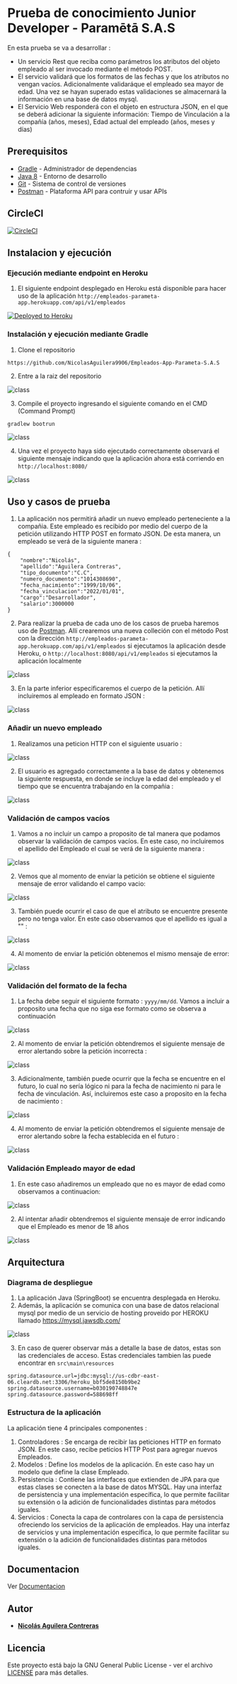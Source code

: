 # Prueba de conocimiento Junior Developer - Paramētā S.A.S

En esta prueba se va a desarrollar : 

- Un servicio Rest que reciba como parámetros los atributos del objeto empleado al ser invocado mediante el método POST.
- El servicio validará que los formatos de las fechas y que los atributos no vengan vacíos. Adicionalmente validaráque el empleado sea mayor de edad. Una vez se hayan
superado estas validaciones se almacernará la información en una base de datos mysql.
- El Servicio Web responderá con el objeto en estructura JSON, en el que se deberá adicionar la
siguiente información: Tiempo de Vinculación a la compañía (años, meses), Edad actual del empleado (años, meses y días)


## Prerequisitos

* [Gradle](https://gradle.org/) - Administrador de dependencias
* [Java 8](https://www.oracle.com/co/java/technologies/javase/javase-jdk8-downloads.html) -  Entorno de desarrollo 
* [Git](https://git-scm.com/) - Sistema de control de versiones
* [Postman](https://www.postman.com/) - Plataforma API para contruir y usar APIs

## CircleCI

[![CircleCI](https://circleci.com/gh/NicolasAguilera9906/Empleados-App-Parameta-S.A.S.svg?style=svg)](https://app.circleci.com/pipelines/github/NicolasAguilera9906/Empleados-App-Parameta-S.A.S)

## Instalacion y ejecución

### Ejecución mediante endpoint en Heroku

1. El siguiente endpoint desplegado en Heroku está disponible para hacer uso de la aplicación ```http://empleados-parameta-app.herokuapp.com/api/v1/empleados```

[![Deployed to Heroku](https://www.herokucdn.com/deploy/button.png)](http://empleados-parameta-app.herokuapp.com/api/v1/empleados)


### Instalación y ejecución mediante Gradle

1. Clone el repositorio

```
https://github.com/NicolasAguilera9906/Empleados-App-Parameta-S.A.S
```

2. Entre a la raiz del repositorio

![class](imagenes/ins1.png)

3. Compile el proyecto ingresando el siguiente comando en el CMD (Command Prompt)

```
gradlew bootrun
```

![class](imagenes/ins2.png)

4. Una vez el proyecto haya sido ejecutado correctamente observará el siguiente mensaje indicando que la aplicación ahora está corriendo en ```http://localhost:8080/```

![class](imagenes/ins3.png)


## Uso y casos de prueba

1. La aplicación nos permitirá añadir un nuevo empleado perteneciente a la compañia. Este empleado es recibido por medio del cuerpo de la petición utilizando HTTP POST en formato JSON. De esta manera, un empleado se verá de la siguiente manera : 

```
{
    "nombre":"Nicolás",
    "apellido":"Aguilera Contreras",
    "tipo_documento":"C.C",
    "numero_documento":"1014308690",
    "fecha_nacimiento":"1999/10/06",
    "fecha_vinculacion":"2022/01/01",
    "cargo":"Desarrollador",
    "salario":3000000
}
```

2. Para realizar la prueba de cada uno de los casos de prueba haremos uso de [Postman](https://www.postman.com/). Allí crearemos una nueva colleción con el método Post 
con la dirección ```http://empleados-parameta-app.herokuapp.com/api/v1/empleados``` si ejecutamos la aplicación desde Heroku, o ```http://localhost:8080/api/v1/empleados``` si ejecutamos la aplicación localmente

![class](imagenes/post1.png)

3. En la parte inferior especificaremos el cuerpo de la petición. Allí incluiremos al empleado en formato JSON :

![class](imagenes/post2.png)

### Añadir un nuevo empleado

1. Realizamos una peticion HTTP con el siguiente usuario :

![class](imagenes/post3.png)

2. El usuario es agregado correctamente a la base de datos y obtenemos la siguiente respuesta, en donde se incluye la edad del empleado y el tiempo que se encuentra trabajando en la compañia :

![class](imagenes/post4.png)

### Validación de campos vacíos

1. Vamos a no incluir un campo a proposito de tal manera que podamos observar la validación de campos vacíos. En este caso, no incluiremos el apellido del Empleado el cual se verá de la siguiente manera :

![class](imagenes/post5.png)

2. Vemos que al momento de enviar la petición se obtiene el siguiente mensaje de error validando el campo vacio:

![class](imagenes/post6.png)

3. También puede ocurrir el caso de que el atributo se encuentre presente pero no tenga valor. En este caso observamos que el apellido es igual a "" :

![class](imagenes/post7.png)

4. Al momento de enviar la petición obtenemos el mismo mensaje de error:

![class](imagenes/post8.png)

### Validación del formato de la fecha

1. La fecha debe seguir el siguiente formato : ```yyyy/mm/dd```. Vamos a incluir a proposito una fecha que no siga ese formato como se observa a continuación

![class](imagenes/post9.png)

2. Al momento de enviar la petición obtendremos el siguiente mensaje de error alertando sobre la petición incorrecta : 

![class](imagenes/post10.png)

3. Adicionalmente, también puede ocurrir que la fecha se encuentre en el futuro, lo cual no sería lógico ni para la fecha de nacimiento ni para le fecha de vinculación. Así, incluiremos este caso a proposito en la fecha de nacimiento :

![class](imagenes/post11.png)

4. Al momento de enviar la petición obtendremos el siguiente mensaje de error alertando sobre la fecha establecida en el futuro : 

![class](imagenes/post12.png)

### Validación Empleado mayor de edad

1. En este caso añadiremos un empleado que no es mayor de edad como observamos a continuacion:

![class](imagenes/post13.png)

2. Al intentar añadir obtendremos el siguiente mensaje de error indicando que el Empleado es menor de 18 años 

![class](imagenes/post14.png)

## Arquitectura

### Diagrama de despliegue

1. La aplicación Java (SpringBoot) se encuentra desplegada en Heroku.
2. Además, la aplicación se comunica con una base de datos relacional mysql por medio de un servicio de hosting proveido por HEROKU llamado https://mysql.jawsdb.com/

![class](imagenes/arq.png)

3. En caso de querer observar más a detalle la base de datos, estas son las credenciales de acceso. Estas credenciales tambien las puede encontrar en 
```src\main\resources```

```
spring.datasource.url=jdbc:mysql://us-cdbr-east-06.cleardb.net:3306/heroku_bbf5de8150b9be2
spring.datasource.username=b030190748847e
spring.datasource.password=588698ff
```

### Estructura de la aplicación 

La aplicación tiene 4 principales componentes :

1. Controladores : Se encarga de recibir las peticiones HTTP en formato JSON. En este caso, recibe peticios HTTP Post para agregar nuevos Empleados.
2. Modelos : Define los modelos de la aplicación. En este caso hay un modelo que define la clase Empleado.
3. Persistencia : Contiene las interfaces que extienden de JPA para que estas clases se conecten a la base de datos MYSQL. Hay una interfaz de persistencia y una implementación específica, lo que permite facilitar su extensión o la adición de funcionalidades distintas para métodos iguales.
4. Servicios : Conecta la capa de controlares con la capa de persistencia ofreciendo los servicios de la aplicación de empleados. Hay una interfaz de servicios y una implementación específica, lo que permite facilitar su extensión o la adición de funcionalidades distintas para métodos iguales.

## Documentacion

Ver [Documentacion](https://nicolasaguilera9906.github.io/Empleados-App-Parameta-S.A.S/javadoc/index.html)

## Autor

* **[Nicolás Aguilera Contreras](https://www.linkedin.com/in/nicol%C3%A1s-aguilera-contreras-3137a01b2/)** 

## Licencia

Este proyecto está bajo la GNU General Public License - ver el archivo [LICENSE](LICENSE) para más detalles.

